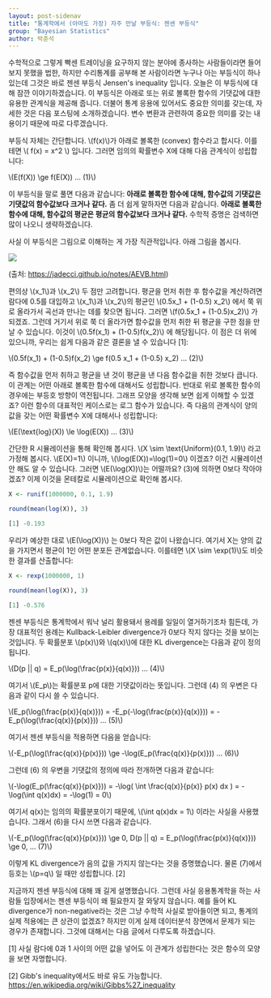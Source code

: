```yaml
---
layout: post-sidenav
title: "통계학에서 (아마도 가장) 자주 만날 부등식: 젠센 부등식"
group: "Bayesian Statistics"
author: 박준석
---
```


수학적으로 그렇게 빡센 트레이닝을 요구하지 않는 분야에 종사하는 사람들이라면 들어보지 못했을 법한, 하지만 수리통계를 공부해 본 사람이라면 누구나 아는 부등식이 하나 있는데 그것은 바로 젠센 부등식 Jensen's inequality 입니다. 오늘은 이 부등식에 대해 잠깐 이야기하겠습니다. 이 부등식은 아래로 또는 위로 볼록한 함수의 기댓값에 대한 유용한 관계식을 제공해 줍니다. 더불어 통계 응용에 있어서도 중요한 의미를 갖는데, 자세한 것은 다음 포스팅에 소개하겠습니다. 변수 변환과 관련하여 중요한 의미를 갖는 내용이기 때문에 따로 다루겠습니다.

부등식 자체는 간단합니다. \\(f(x)\\)가 아래로 볼록한 (convex) 함수라고 합시다. 이를테면 \\( f(x) = x^2 \\) 입니다. 그러면 임의의 확률변수 X에 대해 다음 관계식이 성립합니다:

\\(E(f(X)) \ge f(E(X)) ... (1)\\)

이 부등식을 말로 풀면 다음과 같습니다: **아래로 볼록한 함수에 대해, 함수값의 기댓값은 기댓값의 함수값보다 크거나 같다.** 좀 더 쉽게 말하자면 다음과 같습니다. **아래로 볼록한 함수에 대해, 함수값의 평균은 평균의 함수값보다 크거나 같다.** 수학적 증명은 검색하면 많이 나오니 생략하겠습니다. 

사실 이 부등식은 그림으로 이해하는 게 가장 직관적입니다. 아래 그림을 봅시다. 

<img src="https://lh3.googleusercontent.com/QshruYudFhIRlWl34iPqYev9dtB9yC5YVNbuUSUt-Z1MJyZTwrIqYPc-7Dqa-haD59lVsR4SrcEA">

(출처: https://jadecci.github.io/notes/AEVB.html)

편의상 \\(x_1\\)과 \\(x_2\\) 두 점만 고려합니다. 평균을 먼저 취한 후 함수값을 계산하려면 람다에 0.5를 대입하고 \\(x_1\\)과 \\(x_2\\)의 평균인 \\(0.5x_1 + (1-0.5) x_2\\) 에서 쭉 위로 올라가서 곡선과 만나는 데를 찾으면 됩니다. 그러면 \\(f(0.5x_1 + (1-0.5)x_2)\\) 가 되겠죠. 그런데 거기서 위로 쭉 더 올라가면 함수값을 먼저 취한 뒤 평균을 구한 점을 만날 수 있습니다. 이것이 \\(0.5f(x_1) + (1-0.5)f(x_2)\\) 에 해당됩니다. 이 점은 더 위에 있으니까, 우리는 쉽게 다음과 같은 결론을 낼 수 있습니다 [1]:

\\(0.5f(x_1) + (1-0.5)f(x_2) \ge f(0.5 x_1 + (1-0.5) x_2) ... (2)\\)

즉 함수값을 먼저 취하고 평균을 낸 것이 평균을 낸 다음 함수값을 취한 것보다 큽니다. 이 관계는 어떤 아래로 볼록한 함수에 대해서도 성립합니다. 반대로 위로 볼록한 함수의 경우에는 부등호 방향이 역전됩니다. 그래프 모양을 생각해 보면 쉽게 이해할 수 있겠죠? 이런 함수의 대표적인 케이스로는 로그 함수가 있습니다. 즉 다음의 관계식이 양의 값을 갖는 어떤 확률변수 X에 대해서나 성립합니다:

\\(E(\text{log}(X)) \le \log(E(X)) ... (3)\\)

간단한 R 시뮬레이션을 통해 확인해 봅시다. \\(X \sim \text{Uniform}(0.1, 1.9)\\) 라고 가정해 봅시다. \\(E(X)=1\\) 이니까, \\(\log(E(X))=\log(1)=0\\) 이겠죠? 이건 시뮬레이션 안 해도 알 수 있습니다. 그러면 \\(E(\log(X))\\)는 어떨까요? (3)에 의하면 0보다 작아야겠죠? 이제 이것을 몬테칼로 시뮬레이션으로 확인해 봅시다.

```r
X <- runif(1000000, 0.1, 1.9)

round(mean(log(X)), 3)

[1] -0.193
```

우리가 예상한 대로 \\(E(\log(X))\\) 는 0보다 작은 값이 나왔습니다. 여기서 X는 양의 값을 가지면서 평균이 1인 어떤 분포든 관계없습니다. 이를테면 \\(X \sim \exp(1)\\)도 비슷한 결과를 산출합니다:

```r
X <- rexp(1000000, 1)

round(mean(log(X)), 3)

[1] -0.576
```

젠센 부등식은 통계학에서 워낙 널리 활용돼서 용례를 일일이 열거하기조차 힘든데, 가장 대표적인 용례는 Kullback-Leibler divergence가 0보다 작지 않다는 것을 보이는 것입니다. 두 확률분포 \\(p(x)\\)와 \\(q(x)\\)에 대한 KL divergence는 다음과 같이 정의됩니다.

\\(D(p \|\| q) = E_p(\log(\frac{p(x)}{q(x)})) ... (4)\\)

여기서 \\(E_p\\)는 확률분포 p에 대한 기댓값이라는 뜻입니다. 그런데 (4) 의 우변은 다음과 같이 다시 쓸 수 있습니다.

\\(E_p(\log(\frac{p(x)}{q(x)})) = -E_p(-\log(\frac{p(x)}{q(x)})) = -E_p(\log(\frac{q(x)}{p(x)})) ... (5)\\)

여기서 젠센 부등식을 적용하면 다음을 얻습니다:

\\(-E_p(\log(\frac{q(x)}{p(x)})) \ge -\log(E_p(\frac{q(x)}{p(x)})) ... (6)\\)

그런데 (6) 의 우변을 기댓값의 정의에 따라 전개하면 다음과 같습니다:

\\(-\log(E_p(\frac{q(x)}{p(x)})) = -\log( \int \frac{q(x)}{p(x)} p(x) dx ) = -\log(\int q(x)dx) = -\log(1) = 0\\)

여기서 q(x)는 임의의 확률분포이기 때문에, \\(\int q(x)dx = 1\\) 이라는 사실을 사용했습니다. 그래서 (6)을 다시 쓰면 다음과 같습니다.

\\(-E_p(\log(\frac{q(x)}{p(x)})) \ge 0, D(p \|\| q) = E_p(\log(\frac{p(x)}{q(x)})) \ge 0,  ... (7)\\)

이렇게 KL divergence가 음의 값을 가지지 않는다는 것을 증명했습니다. 물론 (7)에서 등호는 \\(p=q\\) 일 때만 성립합니다. [2]

지금까지 젠센 부등식에 대해 꽤 길게 설명했습니다. 그런데 사실 응용통계학을 하는 사람들 입장에서는 젠센 부등식이 왜 필요한지 잘 와닿지 않습니다. 예를 들어 KL divergence가 non-negative라는 것은 그냥 수학적 사실로 받아들이면 되고, 통계의 실제 적용에는 큰 상관이 없겠죠? 하지만 이게 실제 데이터분석 장면에서 문제가 되는 경우가 존재합니다. 그것에 대해서는 다음 글에서 다루도록 하겠습니다.


[1] 사실 람다에 0과 1 사이의 어떤 값을 넣어도 이 관계가 성립한다는 것은 함수의 모양을 보면 자명합니다.

[2] Gibb's inequality에서도 바로 유도 가능합니다. https://en.wikipedia.org/wiki/Gibbs%27_inequality
